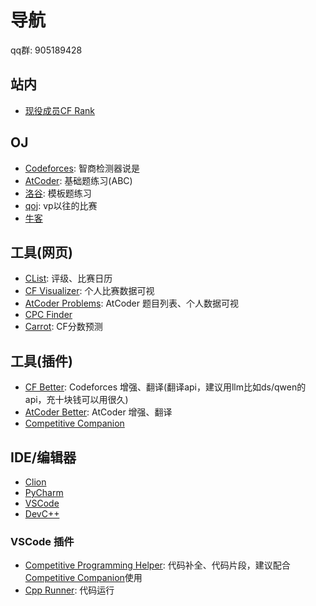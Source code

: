 # 导航
qq群: 905189428

## 站内
- [现役成员CF Rank](https://sgu-acw.zh314.xyz/codeforces/rank)

## OJ
- [Codeforces](https://codeforces.com/): 智商检测器说是
- [AtCoder](https://atcoder.jp/): 基础题练习(ABC)
- [洛谷](https://www.luogu.com.cn/): 模板题练习
- [qoj](https://qoj.ac/): vp以往的比赛
- [牛客](https://ac.nowcoder.com/)

## 工具(网页)
- [CList](https://clist.by/): 评级、比赛日历
- [CF Visualizer](https://cfviz.netlify.app/): 个人比赛数据可视
- [AtCoder Problems](https://kenkoooo.com/atcoder/#/table/All): AtCoder 题目列表、个人数据可视
- [CPC Finder](https://cpcfinder.com/)
- [Carrot](https://github.com/meooow25/carrot): CF分数预测

## 工具(插件)
- [CF Better](https://greasyfork.org/zh-CN/scripts/465777-codeforces-better#google_vignette): Codeforces 增强、翻译(翻译api，建议用llm比如ds/qwen的api，充十块钱可以用很久)
- [AtCoder Better](https://greasyfork.org/zh-CN/scripts/471106-atcoder-better): AtCoder 增强、翻译
- [Competitive Companion](https://github.com/jmerle/competitive-companion#readme)

## IDE/编辑器
- [Clion](https://www.jetbrains.com.cn/clion/download)
- [PyCharm](https://www.jetbrains.com/pycharm/download)
- [VSCode](https://code.visualstudio.com/)
- [DevC++](https://github.com/Embarcadero/Dev-Cpp/releases/latest)

### VSCode 插件
- [Competitive Programming Helper](https://marketplace.visualstudio.com/items?itemName=DivyanshuAgrawal.competitive-programming-helper): 代码补全、代码片段，建议配合[Competitive Companion](https://github.com/jmerle/competitive-companion#readme)使用
- [Cpp Runner](https://marketplace.visualstudio.com/items?itemName=franneck94.c-cpp-runner): 代码运行
  